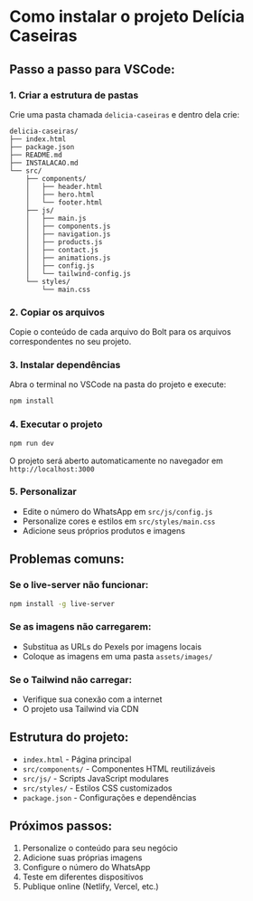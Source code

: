 # Como instalar o projeto Delícia Caseiras

## Passo a passo para VSCode:

### 1. Criar a estrutura de pastas
Crie uma pasta chamada `delicia-caseiras` e dentro dela crie:

```
delicia-caseiras/
├── index.html
├── package.json
├── README.md
├── INSTALACAO.md
└── src/
    ├── components/
    │   ├── header.html
    │   ├── hero.html
    │   └── footer.html
    ├── js/
    │   ├── main.js
    │   ├── components.js
    │   ├── navigation.js
    │   ├── products.js
    │   ├── contact.js
    │   ├── animations.js
    │   ├── config.js
    │   └── tailwind-config.js
    └── styles/
        └── main.css
```

### 2. Copiar os arquivos
Copie o conteúdo de cada arquivo do Bolt para os arquivos correspondentes no seu projeto.

### 3. Instalar dependências
Abra o terminal no VSCode na pasta do projeto e execute:

```bash
npm install
```

### 4. Executar o projeto
```bash
npm run dev
```

O projeto será aberto automaticamente no navegador em `http://localhost:3000`

### 5. Personalizar
- Edite o número do WhatsApp em `src/js/config.js`
- Personalize cores e estilos em `src/styles/main.css`
- Adicione seus próprios produtos e imagens

## Problemas comuns:

### Se o live-server não funcionar:
```bash
npm install -g live-server
```

### Se as imagens não carregarem:
- Substitua as URLs do Pexels por imagens locais
- Coloque as imagens em uma pasta `assets/images/`

### Se o Tailwind não carregar:
- Verifique sua conexão com a internet
- O projeto usa Tailwind via CDN

## Estrutura do projeto:
- `index.html` - Página principal
- `src/components/` - Componentes HTML reutilizáveis
- `src/js/` - Scripts JavaScript modulares
- `src/styles/` - Estilos CSS customizados
- `package.json` - Configurações e dependências

## Próximos passos:
1. Personalize o conteúdo para seu negócio
2. Adicione suas próprias imagens
3. Configure o número do WhatsApp
4. Teste em diferentes dispositivos
5. Publique online (Netlify, Vercel, etc.)